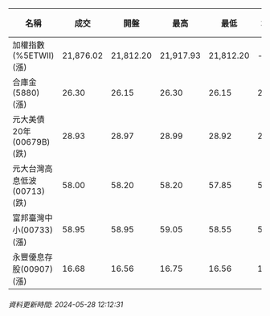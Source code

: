 | 名稱 | 成交 | 開盤 | 最高 | 最低 | 均價 | 成交金額(億) | 昨收 | 漲跌幅 | 漲跌 | 總量 | 昨量 | 振幅 |
| -------- | -------- | -------- | -------- |-------- | -------- | -------- |-------- |-------- |-------- | -------- | -------- |-------- |
|加權指數(%5ETWII) (漲)|21,876.02|21,812.20|21,917.93|21,812.20|-|3,450.64|21,803.77|0.33%|72.25|7,623,882|0|0.48%|
|合庫金(5880) (漲)|26.30|26.15|26.30|26.15|26.22|1.42|26.15|0.57%|0.15|5,416|9,892|0.57%|
|元大美債20年(00679B) (跌)|28.93|28.97|28.99|28.92|28.94|10.76|29.02|0.31%|0.09|37,175|36,751|0.24%|
|元大台灣高息低波(00713) (跌)|58.00|58.20|58.20|57.85|58.01|2.54|58.05|0.09%|0.05|4,376|6,490|0.60%|
|富邦臺灣中小(00733) (漲)|58.95|58.95|59.05|58.55|58.85|0.940|58.75|0.34%|0.20|1,597|2,081|0.85%|
|永豐優息存股(00907) (漲)|16.68|16.56|16.75|16.56|16.66|0.364|16.55|0.79%|0.13|2,182|2,323|1.15%|
###### 資料更新時間: 2024-05-28 12:12:31